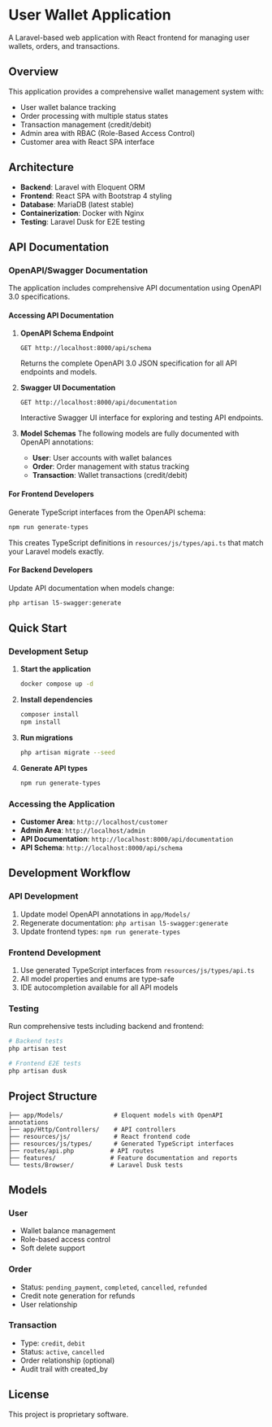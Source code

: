 # User Wallet Application

A Laravel-based web application with React frontend for managing user wallets, orders, and transactions.

## Overview

This application provides a comprehensive wallet management system with:
- User wallet balance tracking
- Order processing with multiple status states
- Transaction management (credit/debit)
- Admin area with RBAC (Role-Based Access Control)
- Customer area with React SPA interface

## Architecture

- **Backend**: Laravel with Eloquent ORM
- **Frontend**: React SPA with Bootstrap 4 styling
- **Database**: MariaDB (latest stable)
- **Containerization**: Docker with Nginx
- **Testing**: Laravel Dusk for E2E testing

## API Documentation

### OpenAPI/Swagger Documentation

The application includes comprehensive API documentation using OpenAPI 3.0 specifications.

#### Accessing API Documentation

1. **OpenAPI Schema Endpoint**
   ```
   GET http://localhost:8000/api/schema
   ```
   Returns the complete OpenAPI 3.0 JSON specification for all API endpoints and models.

2. **Swagger UI Documentation**
   ```
   GET http://localhost:8000/api/documentation
   ```
   Interactive Swagger UI interface for exploring and testing API endpoints.

3. **Model Schemas**
   The following models are fully documented with OpenAPI annotations:
   - **User**: User accounts with wallet balances
   - **Order**: Order management with status tracking
   - **Transaction**: Wallet transactions (credit/debit)

#### For Frontend Developers

Generate TypeScript interfaces from the OpenAPI schema:

```bash
npm run generate-types
```

This creates TypeScript definitions in `resources/js/types/api.ts` that match your Laravel models exactly.

#### For Backend Developers

Update API documentation when models change:

```bash
php artisan l5-swagger:generate
```

## Quick Start

### Development Setup

1. **Start the application**
   ```bash
   docker compose up -d
   ```

2. **Install dependencies**
   ```bash
   composer install
   npm install
   ```

3. **Run migrations**
   ```bash
   php artisan migrate --seed
   ```

4. **Generate API types**
   ```bash
   npm run generate-types
   ```

### Accessing the Application

- **Customer Area**: `http://localhost/customer`
- **Admin Area**: `http://localhost/admin`
- **API Documentation**: `http://localhost:8000/api/documentation`
- **API Schema**: `http://localhost:8000/api/schema`

## Development Workflow

### API Development

1. Update model OpenAPI annotations in `app/Models/`
2. Regenerate documentation: `php artisan l5-swagger:generate`
3. Update frontend types: `npm run generate-types`

### Frontend Development

1. Use generated TypeScript interfaces from `resources/js/types/api.ts`
2. All model properties and enums are type-safe
3. IDE autocompletion available for all API models

### Testing

Run comprehensive tests including backend and frontend:

```bash
# Backend tests
php artisan test

# Frontend E2E tests
php artisan dusk
```

## Project Structure

```
├── app/Models/              # Eloquent models with OpenAPI annotations
├── app/Http/Controllers/    # API controllers
├── resources/js/            # React frontend code
├── resources/js/types/      # Generated TypeScript interfaces
├── routes/api.php          # API routes
├── features/               # Feature documentation and reports
└── tests/Browser/          # Laravel Dusk tests
```

## Models

### User
- Wallet balance management
- Role-based access control
- Soft delete support

### Order
- Status: `pending_payment`, `completed`, `cancelled`, `refunded`
- Credit note generation for refunds
- User relationship

### Transaction
- Type: `credit`, `debit`
- Status: `active`, `cancelled`
- Order relationship (optional)
- Audit trail with created_by

## License

This project is proprietary software.
